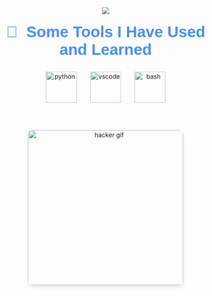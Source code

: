 <p align="center">
  <img src="https://capsule-render.vercel.app/api?text=Eyooo!🌊&animation=fadeIn&type=waving&color=gradient&height=120" />
</p>

<h2 align="center" style="font-family: 'Arial', sans-serif; color: #4A90E2; font-size: 2.5em; margin-top: 20px;">
  🚀 &nbsp;Some Tools I Have Used and Learned
</h2>

<div align="center" style="display: flex; justify-content: center; gap: 30px; margin-top: 30px; animation: fadeIn 2s;">
  <img src="https://cdn.jsdelivr.net/gh/devicons/devicon/icons/python/python-original.svg" alt="python" width="70" height="70" style="transition: transform 0.3s;">
  <img src="https://cdn.jsdelivr.net/gh/devicons/devicon/icons/vscode/vscode-original.svg" alt="vscode" width="70" height="70" style="transition: transform 0.3s;">
  <img src="https://cdn.jsdelivr.net/gh/devicons/devicon/icons/bash/bash-original.svg" alt="bash" width="70" height="70" style="transition: transform 0.3s;">
</div>

<br><br>

<p align="center">
  <img src="https://camo.githubusercontent.com/ff1d4eb768b74fa335491dd8a7e87d95017665c1570e5a8828fddfdb728da450/68747470733a2f2f63617073756c652d72656e6465722e76657263656c2e6170702f6170693f747970653d776176696e6726636f6c6f723d6772616469656e74266865696768743d3130302673656374696f6e3d666f6f746572" alt="hacker gif" width="350" height="auto" style="border-radius: 10px; box-shadow: 0 4px 8px rgba(0, 0, 0, 0.1);">
</p>


